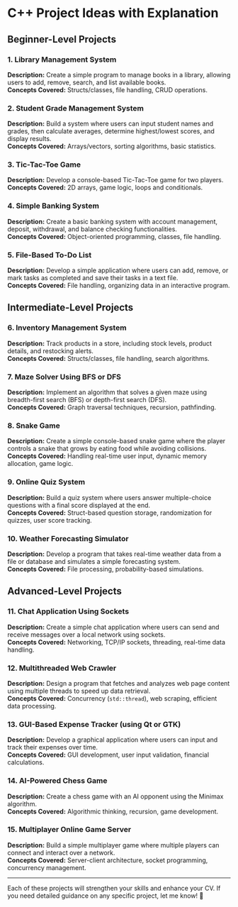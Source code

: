 # C++ Project Ideas with Explanation

## Beginner-Level Projects
### 1. Library Management System
**Description:** Create a simple program to manage books in a library, allowing users to add, remove, search, and list available books.  
**Concepts Covered:** Structs/classes, file handling, CRUD operations.

### 2. Student Grade Management System
**Description:** Build a system where users can input student names and grades, then calculate averages, determine highest/lowest scores, and display results.  
**Concepts Covered:** Arrays/vectors, sorting algorithms, basic statistics.

### 3. Tic-Tac-Toe Game
**Description:** Develop a console-based Tic-Tac-Toe game for two players.  
**Concepts Covered:** 2D arrays, game logic, loops and conditionals.

### 4. Simple Banking System
**Description:** Create a basic banking system with account management, deposit, withdrawal, and balance checking functionalities.  
**Concepts Covered:** Object-oriented programming, classes, file handling.

### 5. File-Based To-Do List
**Description:** Develop a simple application where users can add, remove, or mark tasks as completed and save their tasks in a text file.  
**Concepts Covered:** File handling, organizing data in an interactive program.

## Intermediate-Level Projects
### 6. Inventory Management System
**Description:** Track products in a store, including stock levels, product details, and restocking alerts.  
**Concepts Covered:** Structs/classes, file handling, search algorithms.

### 7. Maze Solver Using BFS or DFS
**Description:** Implement an algorithm that solves a given maze using breadth-first search (BFS) or depth-first search (DFS).  
**Concepts Covered:** Graph traversal techniques, recursion, pathfinding.

### 8. Snake Game
**Description:** Create a simple console-based snake game where the player controls a snake that grows by eating food while avoiding collisions.  
**Concepts Covered:** Handling real-time user input, dynamic memory allocation, game logic.

### 9. Online Quiz System
**Description:** Build a quiz system where users answer multiple-choice questions with a final score displayed at the end.  
**Concepts Covered:** Struct-based question storage, randomization for quizzes, user score tracking.

### 10. Weather Forecasting Simulator
**Description:** Develop a program that takes real-time weather data from a file or database and simulates a simple forecasting system.  
**Concepts Covered:** File processing, probability-based simulations.

## Advanced-Level Projects
### 11. Chat Application Using Sockets
**Description:** Create a simple chat application where users can send and receive messages over a local network using sockets.  
**Concepts Covered:** Networking, TCP/IP sockets, threading, real-time data handling.

### 12. Multithreaded Web Crawler
**Description:** Design a program that fetches and analyzes web page content using multiple threads to speed up data retrieval.  
**Concepts Covered:** Concurrency (`std::thread`), web scraping, efficient data processing.

### 13. GUI-Based Expense Tracker (using Qt or GTK)
**Description:** Develop a graphical application where users can input and track their expenses over time.  
**Concepts Covered:** GUI development, user input validation, financial calculations.

### 14. AI-Powered Chess Game
**Description:** Create a chess game with an AI opponent using the Minimax algorithm.  
**Concepts Covered:** Algorithmic thinking, recursion, game development.

### 15. Multiplayer Online Game Server
**Description:** Build a simple multiplayer game where multiple players can connect and interact over a network.  
**Concepts Covered:** Server-client architecture, socket programming, concurrency management.

---

Each of these projects will strengthen your skills and enhance your CV. If you need detailed guidance on any specific project, let me know! 🚀
